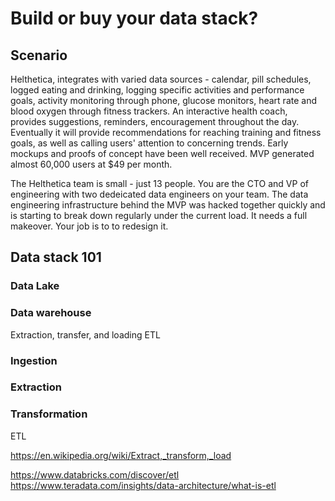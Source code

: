 # Build or buy your data stack?

###

## Scenario

Helthetica, 
integrates with varied data sources - calendar, pill schedules,
logged eating and drinking, logging specific activities and performance goals,
activity monitoring through phone, glucose
monitors, heart rate and blood oxygen through fitness trackers.
An interactive health coach, provides suggestions,
reminders, encouragement throughout the day.
Eventually it will provide recommendations for reaching training
and fitness goals, as well as calling users' attention to concerning trends.
Early mockups and proofs of concept have been well received. MVP
generated almost 60,000 users at $49 per month.

The Helthetica team is small - just 13 people. You are the CTO and 
VP of engineering with two dedeicated data engineers on your team.
The data engineering infrastructure behind the MVP was hacked together quickly
and is starting to break down regularly under the current load.
It needs a full makeover. Your job is to to redesign it.

## Data stack 101

### Data Lake


### Data warehouse

Extraction, transfer, and loading ETL

### Ingestion

### Extraction

### Transformation

ETL

https://en.wikipedia.org/wiki/Extract,_transform,_load

https://www.databricks.com/discover/etl
https://www.teradata.com/insights/data-architecture/what-is-etl

